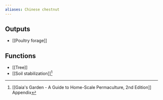 ```yaml
---
aliases: Chinese chestnut
---
```

## Outputs
- [[Poultry forage]]

## Functions
- [[Tree]]
- [[Soil stabilization]][^1]

[^1]: [[Gaia's Garden - A Guide to Home-Scale Permaculture, 2nd Edition]] Appendix
